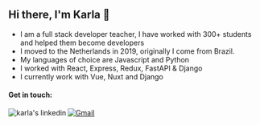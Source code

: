## Hi there, I'm Karla 👋

- I am a full stack developer teacher, I have worked with 300+ students and helped them become developers
- I moved to the Netherlands in 2019, originally I come from Brazil.
- My languages of choice are Javascript and Python
- I worked with React, Express, Redux, FastAPI & Django
- I currently work with Vue, Nuxt and Django
 
#### Get in touch: 

<p>
  <a href="https://www.linkedin.com/in/karla-evelize/" target="_blank">
    <img align="left" alt="karla's linkedin" src="https://img.shields.io/badge/linkedin-%230077B5.svg?style=for-the-badge&logo=linkedin&logoColor=white"/>
  </a>
    <a href="mailto:k.evelize@gmail.com">
      <img alt="Gmail" src="https://img.shields.io/badge/Gmail-EA4335?logo=gmail&logoColor=white&style=for-the-badge" />
  </a>
</p>
